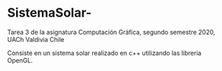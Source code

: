 # SistemaSolar-
Tarea 3 de la asignatura Computación Gráfica, segundo semestre 2020, UACh Valdivia Chile

Consiste en un sistema solar realizado en c++ utilizando las libreria OpenGL.
